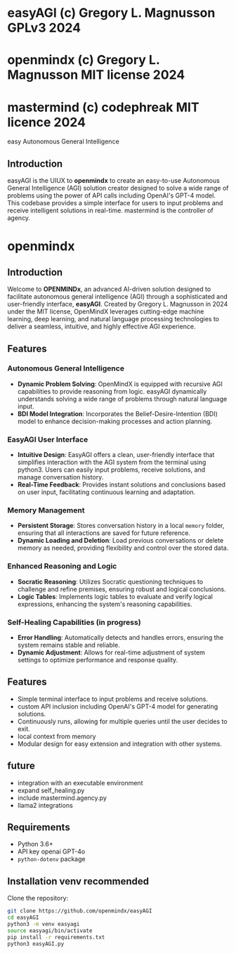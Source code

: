 # easyAGI (c) Gregory L. Magnusson GPLv3 2024
# openmindx (c) Gregory L. Magnusson MIT license 2024
# mastermind (c) codephreak MIT licence 2024

easy Autonomous General Intelligence

## Introduction

easyAGI is the UIUX to **openmindx** to create an easy-to-use Autonomous General Intelligence (AGI) solution creator designed to solve a wide range of problems using the power of API calls including OpenAI's GPT-4 model. This codebase provides a simple interface for users to input problems and receive intelligent solutions in real-time. mastermind is the controller of agency.


# openmindx

## Introduction

Welcome to **OPENMINDx**, an advanced AI-driven solution designed to facilitate autonomous general intelligence (AGI) through a sophisticated and user-friendly interface, **easyAGI**. Created by Gregory L. Magnusson in 2024 under the MIT license, OpenMindX leverages cutting-edge machine learning, deep learning, and natural language processing technologies to deliver a seamless, intuitive, and highly effective AGI experience.

## Features

### Autonomous General Intelligence
- **Dynamic Problem Solving**: OpenMindX is equipped with recursive AGI capabilities to provide reasoning from logic. easyAGI dynamically understands solving a wide range of problems through natural language input.
- **BDI Model Integration**: Incorporates the Belief-Desire-Intention (BDI) model to enhance decision-making processes and action planning.

### EasyAGI User Interface
- **Intuitive Design**: EasyAGI offers a clean, user-friendly interface that simplifies interaction with the AGI system from the terminal using python3. Users can easily input problems, receive solutions, and manage conversation history.
- **Real-Time Feedback**: Provides instant solutions and conclusions based on user input, facilitating continuous learning and adaptation.

### Memory Management
- **Persistent Storage**: Stores conversation history in a local `memory` folder, ensuring that all interactions are saved for future reference.
- **Dynamic Loading and Deletion**: Load previous conversations or delete memory as needed, providing flexibility and control over the stored data.

### Enhanced Reasoning and Logic
- **Socratic Reasoning**: Utilizes Socratic questioning techniques to challenge and refine premises, ensuring robust and logical conclusions.
- **Logic Tables**: Implements logic tables to evaluate and verify logical expressions, enhancing the system's reasoning capabilities.

### Self-Healing Capabilities (in progress)
- **Error Handling**: Automatically detects and handles errors, ensuring the system remains stable and reliable.
- **Dynamic Adjustment**: Allows for real-time adjustment of system settings to optimize performance and response quality.

## Features

- Simple terminal interface to input problems and receive solutions.
- custom API inclusion including OpenAI's GPT-4 model for generating solutions.
- Continuously runs, allowing for multiple queries until the user decides to exit.
- local context from memory
- Modular design for easy extension and integration with other systems.

## future

- integration with an executable environment
- expand self_healing.py
- include mastermind.agency.py
- llama2 integrations

## Requirements

- Python 3.6+
- API key openai GPT-4o
- `python-dotenv` package

## Installation venv recommended

Clone the repository:
   ```bash
   git clone https://github.com/openmindx/easyAGI
   cd easyAGI
   python3 -m venv easyagi
   source easyagi/bin/activate
   pip install -r requirements.txt
   python3 easyAGI.py
   ```


